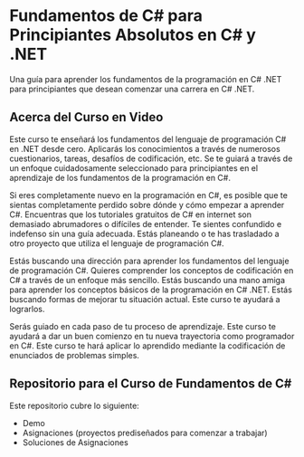 # Fundamentos de C# para Principiantes Absolutos en C# y .NET
Una guía para aprender los fundamentos de la programación en C# .NET para principiantes que desean comenzar una carrera en C# .NET.

## Acerca del Curso en Video
Este curso te enseñará los fundamentos del lenguaje de programación C# en .NET desde cero. Aplicarás los conocimientos a través de numerosos cuestionarios, tareas, desafíos de codificación, etc. Se te guiará a través de un enfoque cuidadosamente seleccionado para principiantes en el aprendizaje de los fundamentos de la programación en C#.

Si eres completamente nuevo en la programación en C#, es posible que te sientas completamente perdido sobre dónde y cómo empezar a aprender C#. Encuentras que los tutoriales gratuitos de C# en internet son demasiado abrumadores o difíciles de entender. Te sientes confundido e indefenso sin una guía adecuada. Estás planeando o te has trasladado a otro proyecto que utiliza el lenguaje de programación C#.

Estás buscando una dirección para aprender los fundamentos del lenguaje de programación C#. Quieres comprender los conceptos de codificación en C# a través de un enfoque más sencillo. Estás buscando una mano amiga para aprender los conceptos básicos de la programación en C# .NET. Estás buscando formas de mejorar tu situación actual. Este curso te ayudará a lograrlos.

Serás guiado en cada paso de tu proceso de aprendizaje. Este curso te ayudará a dar un buen comienzo en tu nueva trayectoria como programador en C#. Este curso te hará aplicar lo aprendido mediante la codificación de enunciados de problemas simples.

## Repositorio para el Curso de Fundamentos de C#
Este repositorio cubre lo siguiente:
* Demo
* Asignaciones (proyectos prediseñados para comenzar a trabajar)
* Soluciones de Asignaciones
